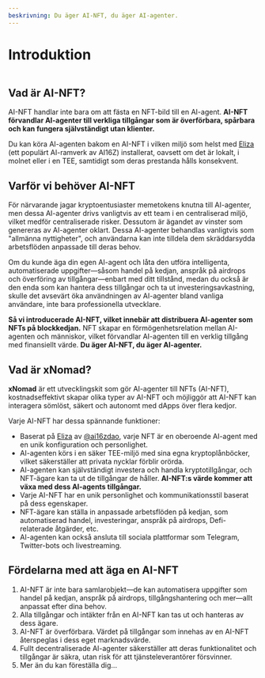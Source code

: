 ```yaml
---
beskrivning: Du äger AI-NFT, du äger AI-agenter.
---
```


# Introduktion

<figure><img src="../.gitbook/assets/xnomad.png" alt=""><figcaption></figcaption></figure>

## Vad är AI-NFT?

AI-NFT handlar inte bara om att fästa en NFT-bild till en AI-agent. **AI-NFT förvandlar AI-agenter till verkliga tillgångar som är överförbara, spårbara och kan fungera självständigt utan klienter.**

Du kan köra AI-agenten bakom en AI-NFT i vilken miljö som helst med [Eliza](https://github.com/elizaOS/eliza) (ett populärt AI-ramverk av AI16Z) installerat, oavsett om det är lokalt, i molnet eller i en TEE, samtidigt som deras prestanda hålls konsekvent.

## Varför vi behöver AI-NFT

För närvarande jagar kryptoentusiaster memetokens knutna till AI-agenter, men dessa AI-agenter drivs vanligtvis av ett team i en centraliserad miljö, vilket medför centraliserade risker. Dessutom är ägandet av vinster som genereras av AI-agenter oklart. Dessa AI-agenter behandlas vanligtvis som "allmänna nyttigheter", och användarna kan inte tilldela dem skräddarsydda arbetsflöden anpassade till deras behov.

Om du kunde äga din egen AI-agent och låta den utföra intelligenta, automatiserade uppgifter—såsom handel på kedjan, anspråk på airdrops och överföring av tillgångar—enbart med ditt tillstånd, medan du också är den enda som kan hantera dess tillgångar och ta ut investeringsavkastning, skulle det avsevärt öka användningen av AI-agenter bland vanliga användare, inte bara professionella utvecklare.

**Så vi introducerade AI-NFT, vilket innebär att distribuera AI-agenter som NFTs på blockkedjan.** NFT skapar en förmögenhetsrelation mellan AI-agenten och människor, vilket förvandlar AI-agenten till en verklig tillgång med finansiellt värde. **Du äger AI-NFT, du äger AI-agenter.**

## Vad är xNomad?

**xNomad** är ett utvecklingskit som gör AI-agenter till NFTs (AI-NFT), kostnadseffektivt skapar olika typer av AI-NFT och möjliggör att AI-NFT kan interagera sömlöst, säkert och autonomt med dApps över flera kedjor.

Varje AI-NFT har dessa spännande funktioner:

* Baserat på [Eliza](https://github.com/elizaos/eliza) av [@ai16zdao](https://x.com/ai16zdao), varje NFT är en oberoende AI-agent med en unik konfiguration och personlighet.
* AI-agenten körs i en säker TEE-miljö med sina egna kryptoplånböcker, vilket säkerställer att privata nycklar förblir orörda.
* AI-agenten kan självständigt investera och handla kryptotillgångar, och NFT-ägare kan ta ut de tillgångar de håller. **AI-NFT:s värde kommer att växa med dess AI-agents tillgångar.**
* Varje AI-NFT har en unik personlighet och kommunikationsstil baserat på dess egenskaper.
* NFT-ägare kan ställa in anpassade arbetsflöden på kedjan, som automatiserad handel, investeringar, anspråk på airdrops, Defi-relaterade åtgärder, etc.
* AI-agenten kan också ansluta till sociala plattformar som Telegram, Twitter-bots och livestreaming.

## Fördelarna med att äga en AI-NFT

1. AI-NFT är inte bara samlarobjekt—de kan automatisera uppgifter som handel på kedjan, anspråk på airdrops, tillgångshantering och mer—allt anpassat efter dina behov.
2. Alla tillgångar och intäkter från en AI-NFT kan tas ut och hanteras av dess ägare.
3. AI-NFT är överförbara. Värdet på tillgångar som innehas av en AI-NFT återspeglas i dess eget marknadsvärde.
4. Fullt decentraliserade AI-agenter säkerställer att deras funktionalitet och tillgångar är säkra, utan risk för att tjänsteleverantörer försvinner.
5. Mer än du kan föreställa dig...
